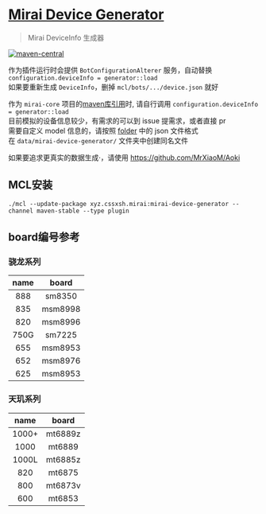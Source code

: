 # [Mirai Device Generator](https://github.com/cssxsh/mirai-device-generator)

> Mirai DeviceInfo 生成器

[![maven-central](https://img.shields.io/maven-central/v/xyz.cssxsh.mirai/mirai-device-generator)](https://search.maven.org/artifact/xyz.cssxsh.mirai/mirai-device-generator)

作为插件运行时会提供 `BotConfigurationAlterer` 服务，自动替换 `configuration.deviceInfo = generator::load`  
如果要重新生成 `DeviceInfo`，删掉 `mcl/bots/.../device.json` 就好  

作为 `mirai-core` 项目的[maven库引用](https://search.maven.org/artifact/xyz.cssxsh.mirai/mirai-device-generator)时, 请自行调用 `configuration.deviceInfo = generator::load`  
目前模拟的设备信息较少，有需求的可以到 issue 提需求，或者直接 pr  
需要自定义 model 信息的，请按照 [folder](src/main/resources/xyz/cssxsh/mirai) 中的 json 文件格式  
在 `data/mirai-device-generator/` 文件夹中创建同名文件  

如果要追求更真实的数据生成·，请使用 <https://github.com/MrXiaoM/Aoki>

## MCL安装

`./mcl --update-package xyz.cssxsh.mirai:mirai-device-generator --channel maven-stable --type plugin`

## board编号参考

### 骁龙系列

| name |  board  |
|:----:|:-------:|
| 888  | sm8350  |
| 835  | msm8998 |
| 820  | msm8996 |
| 750G | sm7225  |
| 655  | msm8953 |
| 652  | msm8976 |
| 625  | msm8953 |

### 天玑系列

| name  |  board  |
|:-----:|:-------:|
| 1000+ | mt6889z |
| 1000  | mt6889  |
| 1000L | mt6885z |
|  820  | mt6875  |
|  800  | mt6873v |
|  600  | mt6853  |